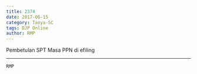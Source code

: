 ```yaml
---
title: 2374
date: 2017-06-15
category: Tanya-SC
tags: DJP Online
author: RMP
---
```


Pembetulan SPT Masa PPN di efiling

---



`RMP`
